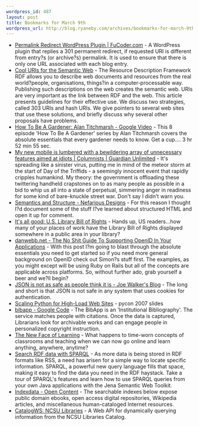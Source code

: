 ```yaml
--- 
wordpress_id: 487
layout: post
title: Bookmarks for March 9th
wordpress_url: http://blog.ryaneby.com/archives/bookmarks-for-march-9th/
---
```

<ul>
<li><a href="http://fucoder.com/code/permalink-redirect/">Permalink Redirect WordPress Plugin | FuCoder.com</a> - A WordPress plugin that replies a 301 permanent redirect, if requested URI is different from entry?s (or archive?s) permalink. It is used to ensure that there is only one URL associated with each blog entry.</li>
<li><a href="http://www.dfki.uni-kl.de/~sauermann/2006/11/cooluris/">Cool URIs for the Semantic Web</a> - The Resource Description Framework RDF allows you to describe web documents and resources from the real world?people, organisations, things?in a computer-processable way. Publishing such descriptions on the web creates the semantic web. URIs are very important as the link between RDF and the web. This article presents guidelines for their effective use. We discuss two strategies, called 303 URIs and hash URIs. We give pointers to several web sites that use these solutions, and briefly discuss why several other proposals have problems.</li>
<li><a href="http://video.google.com/videoplay?docid=740946905153443461">How To Be A Gardener: Alan Titchmarsh - Google Video</a> - This 8 episode 'How To Be A Gardener' series by Alan Titchmarsh covers the absolute essentials that every gardener needs to know. Get a cup.... 3 hr 52 min 55 sec.</li>
<li><a href="http://www.guardian.co.uk/Columnists/Column/0,,2026580,00.html">My new mobile is lumbered with a bewildering array of unnecessary features aimed at idiots | Columnists | Guardian Unlimited</a> - It's spreading like a sinister virus, putting me in mind of the meteor storm at the start of Day of the Triffids - a seemingly innocent event that rapidly cripples humankind. My theory: the government is offloading these twittering handheld crapstones on to as many people as possible in a bid to whip us all into a state of perpetual, simmering anger in readiness for some kind of bare-knuckle street war. Don't say I didn't warn you.</li>
<li><a href="http://nefariousdesigns.co.uk/archive/2007/03/semantics-and-structure/">Semantics and Structure - Nefarious Designs</a> - For this reason I thought I?d document some of the stuff I?ve learned about structured HTML and open it up for comment.</li>
<li><a href="http://scanblog.blogspot.com/2007/03/us-library-bill-of-rights.html">It's all good: U.S. Library Bill of Rights</a> - Hands up, US readers...how many of your places of work have the Library Bill of Rights displayed somewhere in a public area in your library?</li>
<li><a href="http://www.danwebb.net/2007/2/27/the-no-shit-guide-to-supporting-openid-in-your-applications">danwebb.net - The No Shit Guide To Supporting OpenID In Your Applications</a> - With this post I?m going to blast through the absolute essentials you need to get started so if you need more general background on OpenID check out Simon?s stuff first. The examples, as you might except will be using Ruby on Rails but all of the concepts are applicable across platforms. So, without further ado, grab yourself a beer and we?ll begin?</li>
<li><a href="http://getahead.org/blog/joe/2007/03/05/json_is_not_as_safe_as_people_think_it_is.html">JSON is not as safe as people think it is - Joe Walker's Blog</a> - The long and short is that JSON is not safe in any system that uses cookies for authentication.</li>
<li><a href="http://www.polimetrix.com/pycon/slides/">Scaling Python for High-Load Web Sites</a> - pycon 2007 slides</li>
<li><a href="http://code.google.com/p/bibapp/">bibapp - Google Code</a> - The BibApp is an 'Institutional Bibliography'. The service matches people with citations. Once the data is captured, Librarians look for archivable works and can engage people in personalized copyright instruction.</li>
<li><a href="http://edutopia.org/magazine/ed1article.php?id=Art_1648&amp;issue=oct_06">The New Face of Learning</a> - What happens to time-worn concepts of classrooms and teaching when we can now go online and learn anything, anywhere, anytime?</li>
<li><a href="http://www-128.ibm.com/developerworks/xml/library/j-sparql/">Search RDF data with SPARQL</a> - As more data is being stored in RDF formats like RSS, a need has arisen for a simple way to locate specific information. SPARQL, a powerful new query language fills that space, making it easy to find the data you need in the RDF haystack. Take a tour of SPARQL's features and learn how to use SPARQL queries from your own Java applications with the Jena Semantic Web Toolkit.</li>
<li><a href="http://www.indexdata.com/opencontent/">Indexdata - Open Content</a> - The searchable indexes below expose public domain ebooks, open access digital repositories, Wikipedia articles, and miscellaneous human-cataloged Internet resources.</li>
<li><a href="http://www.lib.ncsu.edu/catalog/ws/">CatalogWS: NCSU Libraries</a> - A Web API for dynamically querying information from the NCSU Libraries Catalog.</li>

</ul>
